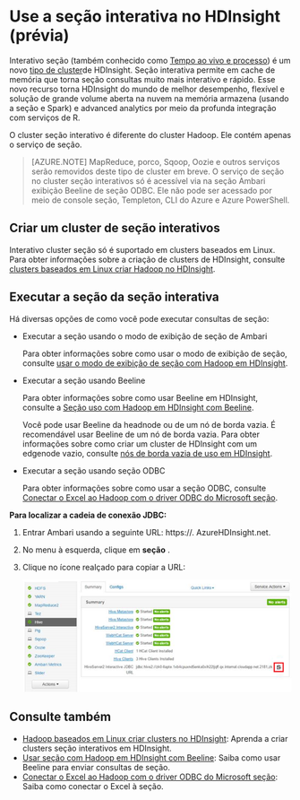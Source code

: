 <properties
    pageTitle="Use a seção interativa no HDInsight | Microsoft Azure"
    description="Saiba como usar a seção interativo (seção em LLAP) em HDInsight."
    keywords=""
    services="hdinsight"
    documentationCenter=""
    tags="azure-portal"
    authors="mumian" 
    manager="jhubbard"
    editor="cgronlun"/>

<tags
    ms.service="hdinsight"
    ms.workload="big-data"
    ms.tgt_pltfrm="na"
    ms.devlang="na"
    ms.topic="article"
    ms.date="10/27/2016"
    ms.author="jgao"/>


# <a name="use-interactive-hive-in-hdinsight-preview"></a>Use a seção interativa no HDInsight (prévia)

Interativo seção (também conhecido como [Tempo ao vivo e processo]( https://cwiki.apache.org/confluence/display/Hive/LLAP)) é um novo [tipo de cluster]( hdinsight-hadoop-provision-linux-clusters.md#cluster-types)de HDInsight.  Seção interativa permite em cache de memória que torna seção consultas muito mais interativo e rápido. Esse novo recurso torna HDInsight do mundo de melhor desempenho, flexível e solução de grande volume aberta na nuvem na memória armazena (usando a seção e Spark) e advanced analytics por meio da profunda integração com serviços de R. 

O cluster seção interativo é diferente do cluster Hadoop. Ele contém apenas o serviço de seção. 

> [AZURE.NOTE] MapReduce, porco, Sqoop, Oozie e outros serviços serão removidos deste tipo de cluster em breve.
O serviço de seção no cluster seção interativos só é acessível via na seção Ambari exibição Beeline de seção ODBC. Ele não pode ser acessado por meio de console seção, Templeton, CLI do Azure e Azure PowerShell. 


 


## <a name="create-an-interactive-hive-cluster"></a>Criar um cluster de seção interativos

Interativo cluster seção só é suportado em clusters baseados em Linux. Para obter informações sobre a criação de clusters de HDInsight, consulte [clusters baseados em Linux criar Hadoop no HDInsight](hdinsight-hadoop-provision-linux-clusters.md).


## <a name="execute-hive-from-interactive-hive"></a>Executar a seção da seção interativa

Há diversas opções de como você pode executar consultas de seção:

- Executar a seção usando o modo de exibição de seção de Ambari

    Para obter informações sobre como usar o modo de exibição de seção, consulte [usar o modo de exibição de seção com Hadoop em HDInsight]( hdinsight-hadoop-use-hive-ambari-view.md).

- Executar a seção usando Beeline

    Para obter informações sobre como usar Beeline em HDInsight, consulte a [Seção uso com Hadoop em HDInsight com Beeline](hdinsight-hadoop-use-hive-beeline.md).

    Você pode usar Beeline da headnode ou de um nó de borda vazia.  É recomendável usar Beeline de um nó de borda vazia.  Para obter informações sobre como criar um cluster de HDInsight com um edgenode vazio, consulte [nós de borda vazia de uso em HDInsight](hdinsight-apps-use-edge-node.md).

- Executar a seção usando seção ODBC

    Para obter informações sobre como usar a seção ODBC, consulte [Conectar o Excel ao Hadoop com o driver ODBC do Microsoft seção](hdinsight-connect-excel-hive-odbc-driver.md).

**Para localizar a cadeia de conexão JDBC:**

1.  Entrar Ambari usando a seguinte URL: https://<ClusterName>. AzureHDInsight.net.
2.  No menu à esquerda, clique em **seção** .
3.  Clique no ícone realçado para copiar a URL:

    ![HDInsight Hadoop seção interativa LLAP JDBC](./media/hdinsight-hadoop-use-interactive-hive/hdinsight-hadoop-use-interactive-hive-jdbc.png)

## <a name="see-also"></a>Consulte também
-   [Hadoop baseados em Linux criar clusters no HDInsight](hdinsight-hadoop-provision-linux-clusters.md): Aprenda a criar clusters seção interativos em HDInsight.
-   [Usar seção com Hadoop em HDInsight com Beeline](hdinsight-hadoop-use-hive-beeline.md): Saiba como usar Beeline para enviar consultas de seção.
-   [Conectar o Excel ao Hadoop com o driver ODBC do Microsoft seção](hdinsight-connect-excel-hive-odbc-driver.md): Saiba como conectar o Excel à seção.
